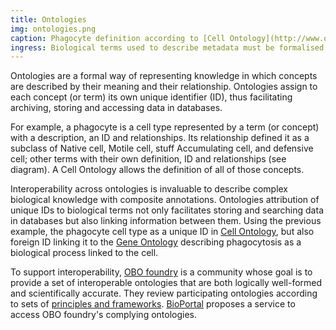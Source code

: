 ```yaml
---
title: Ontologies
img: ontologies.png
caption: Phagocyte definition according to [Cell Ontology](http://www.ontobee.org/ontology/CL?iri=http://purl.obolibrary.org/obo/CL_0000234). 
ingress: Biological terms used to describe metadata must be formalised
---
```

Ontologies are a formal way of representing knowledge in which concepts are described by their meaning and their relationship. Ontologies assign to each concept (or term) its own unique identifier (ID), thus facilitating archiving, storing and accessing data in databases. 

For example, a phagocyte is a cell type represented by a term (or concept) with a description, an ID and relationships. Its relationship defined it as a subclass of Native cell, Motile cell, stuff Accumulating cell, and defensive cell; other terms with their own definition, ID and relationships (see diagram). A Cell Ontology allows the definition of all of those concepts.

Interoperability across ontologies is invaluable to describe complex biological knowledge with composite annotations. Ontologies attribution of unique IDs to biological terms not only facilitates storing and searching data in databases but also linking information between them. Using the previous example, the phagocyte cell type as a unique ID in [Cell Ontology](https://obofoundry.org/ontology/cl.html), but also foreign ID linking it to the [Gene Ontology](http://geneontology.org) describing phagocytosis as a biological process linked to the cell. 

To support interoperability, [OBO foundry](https://obofoundry.org) is a community whose goal is to provide a set of interoperable ontologies that are both logically well-formed and scientifically accurate. They review participating ontologies according to sets of [principles and frameworks](https://obofoundry.org/principles/fp-000-summary.html). [BioPortal](https://bioportal.bioontology.org) proposes a service to access OBO foundry's complying ontologies.